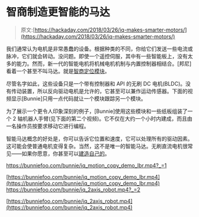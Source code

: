 # 智商制造更智能的马达

> 原文:[https://hackaday.com/2018/03/26/iq-makes-smarter-motors/](https://hackaday.com/2018/03/26/iq-makes-smarter-motors/)

我们通常认为电机是非常愚蠢的设备。根据种类的不同，你给它们发送一些电流或脉冲，它们就会转动。没问题。即使一个遥控伺服，其中有一些智能板上，没有太多的能力。然而，新一代的智能电机将机械电机机制与内置控制器相结合。[邦尼]看着一个甚至不叫马达。就是[智商定位模块](https://www.bunniestudios.com/blog/?p=5215)。

尽管名字如此，这些设备只是一个带有控制器和 API 的无刷 DC 电机(BLDC)。没有传动装置，所以反向驱动电机是允许的，它甚至可以兼作运动传感器。下面的视频显示[Bunnie]只用一点代码就让一个模块跟踪另一个模块。

为了展示一个更令人印象深刻的例子，[Bunnie]使用这些模块和一些纸板组装了一个 2 轴机器人手臂(见下面的第二个视频)。它不仅在大约一个小时内建成，而且由一名操作员按要求移动它进行编程。

智能马达概念的好处是，你可以告诉它位置和速度，它可以处理所有的驱动因素。这可能会使普通电机变得复杂。当然，这不是唯一的智能马达。无刷直流电机很常见——如果你愿意，你甚至可以[建造自己的](https://hackaday.com/2016/04/10/make-a-bldc-motor-from-scraps-you-can-find-in-the-garage/)。

 <https://bunniefoo.com/bunnie/iq_motion_copy_demo_lbr.mp4?_=1>

[https://bunniefoo.com/bunnie/iq_motion_copy_demo_lbr.mp4](https://bunniefoo.com/bunnie/iq_motion_copy_demo_lbr.mp4) <https://bunniefoo.com/bunnie/iq_2axis_robot.mp4?_=2>

[https://bunniefoo.com/bunnie/iq_2axis_robot.mp4](https://bunniefoo.com/bunnie/iq_2axis_robot.mp4)